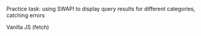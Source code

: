 Practice task: using SWAPI to display query results for different categories, catching errors

Vanilla JS (fetch)
